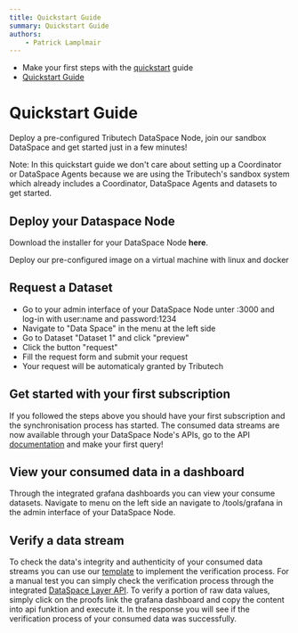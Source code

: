 ```yaml
---
title: Quickstart Guide
summary: Quickstart Guide
authors:
    - Patrick Lamplmair
---
```


- Make your first steps with the [quickstart](guides/quickstart.md) guide
- [Quickstart Guide](quickstart.md)

# Quickstart Guide

Deploy a pre-configured Tributech DataSpace Node, join our sandbox DataSpace and get started just in a few minutes!

Note: In this quickstart guide we don't care about setting up a Coordinator or DataSpace Agents because we are using the Tributech's sandbox system which already includes a Coordinator, DataSpace Agents and datasets to get started.

## Deploy your Dataspace Node

Download the installer for your DataSpace Node **here**.

Deploy our pre-configured image on a virtual machine with linux and docker

## Request a Dataset

- Go to your admin interface of your DataSpace Node unter <host ip>:3000 and log-in with user:name and password:1234
- Navigate to "Data Space" in the menu at the left side
- Go to Dataset "Dataset 1" and click "preview"
- Click the button "request"
- Fill the request form and submit your request
- Your request will be automaticaly granted by Tributech

## Get started with your first subscription

If you followed the steps above you should have your first subscription and the synchronisation process has started. The consumed data streams are now available through your DataSpace Node's APIs, go to the API [documentation](DataSpace-node-apis.md) and make your first query!

## View your consumed data in a dashboard

Through the integrated grafana dashboards you can view your consume datasets. Navigate to menu on the left side an navigate to /tools/grafana in the admin interface of your DataSpace Node.

## Verify a data stream

To check the data's integrity and authenticity of your consumed data streams you can use our [template](XXXXX.md) to implement the verification process. For a manual test you can simply check the verification process through the integrated [DataSpace Layer API](DataSpace-node-apis.md). To verify a portion of raw data values, simply click on the proofs link the grafana dashboard and copy the content into api funktion and execute it. In the response you will see if the verification process of your consumed data was successfully.
